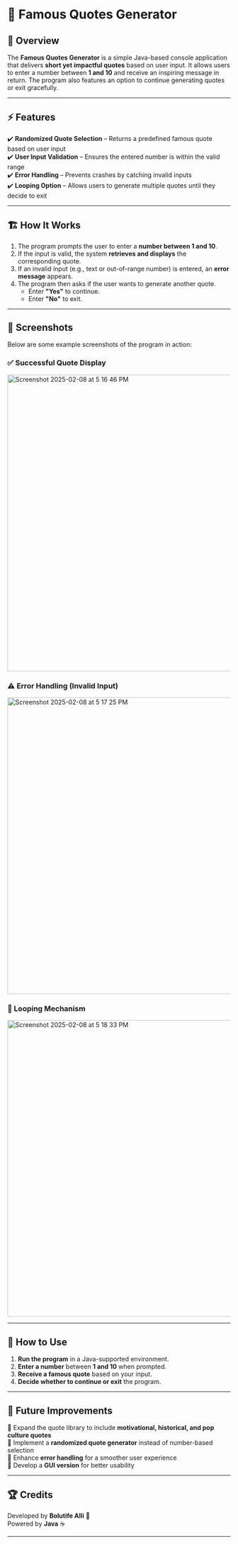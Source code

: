 # 📜 Famous Quotes Generator  

## 📌 Overview  
The **Famous Quotes Generator** is a simple Java-based console application that delivers **short yet impactful quotes** based on user input. It allows users to enter a number between **1 and 10** and receive an inspiring message in return. The program also features an option to continue generating quotes or exit gracefully.  

---

## ⚡ Features  
✔️ **Randomized Quote Selection** – Returns a predefined famous quote based on user input  
✔️ **User Input Validation** – Ensures the entered number is within the valid range  
✔️ **Error Handling** – Prevents crashes by catching invalid inputs  
✔️ **Looping Option** – Allows users to generate multiple quotes until they decide to exit  

---

## 🏗️ How It Works  
1. The program prompts the user to enter a **number between 1 and 10**.  
2. If the input is valid, the system **retrieves and displays** the corresponding quote.  
3. If an invalid input (e.g., text or out-of-range number) is entered, an **error message** appears.  
4. The program then asks if the user wants to generate another quote.  
   - Enter **"Yes"** to continue.  
   - Enter **"No"** to exit.  

---

## 📸 Screenshots  
Below are some example screenshots of the program in action:  

### ✅ Successful Quote Display  

<img src="https://github.com/user-attachments/assets/0113b4de-2aa0-47c5-8894-78aed37021c6" width="670" alt="Screenshot 2025-02-08 at 5 16 46 PM">

### ⚠️ Error Handling (Invalid Input)  
<img src="https://github.com/user-attachments/assets/1f9c9d49-6cf7-4367-a2f6-0f881bd9cb44" width="670" alt="Screenshot 2025-02-08 at 5 17 25 PM">

### 🔄 Looping Mechanism  
<img src="https://github.com/user-attachments/assets/4ef2d7b3-9998-4673-ae48-9a980a0fd027" width="670" alt="Screenshot 2025-02-08 at 5 18 33 PM">

---

## 🚀 How to Use  
1. **Run the program** in a Java-supported environment.  
2. **Enter a number** between **1 and 10** when prompted.  
3. **Receive a famous quote** based on your input.  
4. **Decide whether to continue or exit** the program.  

---

## 🎯 Future Improvements  
🔹 Expand the quote library to include **motivational, historical, and pop culture quotes**  
🔹 Implement a **randomized quote generator** instead of number-based selection  
🔹 Enhance **error handling** for a smoother user experience  
🔹 Develop a **GUI version** for better usability  

---

## 🏆 Credits  
Developed by **Bolutife Alli** 🚀  
Powered by **Java** ☕  

---
